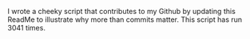 I wrote a cheeky script that contributes to my Github by updating this ReadMe to illustrate why more than commits matter. This script has run 3041 times.